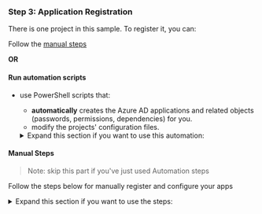 
### Step 3: Application Registration

There is one project in this sample. To register it, you can:

Follow the [manual steps](#Manual-steps)

**OR**

#### Run automation scripts

* use PowerShell scripts that:
  * **automatically** creates the Azure AD applications and related objects (passwords, permissions, dependencies) for you.
  * modify the projects' configuration files.

  <details>
   <summary>Expand this section if you want to use this automation:</summary>

    > **WARNING**: If you have never used **Azure AD Powershell** before, we recommend you go through the [App Creation Scripts guide](./AppCreationScripts/AppCreationScripts.md) once to ensure that your environment is prepared correctly for this step.
  
    1. On Windows, run PowerShell as **Administrator** and navigate to the root of the cloned directory
    1. In PowerShell run:

       ```PowerShell
       Set-ExecutionPolicy -ExecutionPolicy RemoteSigned -Scope Process -Force
       ```

    1. Run the script to create your Azure AD application and configure the code of the sample application accordingly.
    1. For interactive process - in PowerShell run:

       ```PowerShell
       cd .\AppCreationScripts\
       .\Configure.ps1 -TenantId "[Optional] - your tenant id" -Environment "[Optional] - Azure environment, defaults to 'Global'"
       ```

    1. In case the previous script fails with error about duplicate App Registration, you might want to run the next cleanup script prior to re-running Configure.ps1

       ```powershell
       cd .\AppCreationScripts\
       .\Cleanup.ps1
       ```

       > Other ways of running the scripts are described in [App Creation Scripts guide](./AppCreationScripts/AppCreationScripts.md)
       > The scripts also provide a guide to automated application registration, configuration and removal which can help in your CI/CD scenarios.

  </details>

#### Manual Steps

 > Note: skip this part if you've just used Automation steps

Follow the steps below for manually register and configure your apps

<details>
   <summary>Expand this section if you want to use the steps:</summary>

   1. Sign in to the [Azure portal](https://portal.azure.com).
   2. If your account is present in more than one Azure AD tenant, select your profile at the top right corner in the menu on top of the page, and then **switch directory** to change your portal session to the desired Azure AD tenant.

##### Register the client app (ClientApp-blazor-azuresql)

   1. Navigate to the [Azure portal](https://portal.azure.com) and select the **Azure AD** service.
   1. Select the **App Registrations** blade on the left, then select **New registration**.
   1. In the **Register an application page** that appears, enter your application's registration information:
      * In the **Name** section, enter a meaningful application name that will be displayed to users of the app, for example `ClientApp-blazor-azuresql`.
   1. Under **Supported account types**, select **Accounts in this organizational directory only**
   1. Click **Register** to create the application.
   1. In the app's registration screen, find and note the **Application (client) ID**. You use this value in your app's configuration file(s) later in your code.
   1. In the app's registration screen, select **Authentication** in the menu.
      * If you don't have a platform added, select **Add a platform** and select the **Web** option.
   1. In the **Redirect URI** section enter the following redirect URIs: 
      * `https://localhost:44348/`
      * `https://localhost:44348/signin-oidc`
   1. In the **Front-channel logout URL** section, set it to `https://localhost:44348/signout-oidc`.
   1. Select **Access tokens (used for implicit flows)** checkbox.
   1. Click **Save** to save your changes.
   1. In the app's registration screen, select the **Certificates & secrets** blade in the left to open the page where you can generate secrets and upload certificates.
   1. In the **Client secrets** section, select **New client secret**:
      * Optionally you can type a key description (for instance `app secret`),
      * Select recommended Expire duration.
      * The generated key value will be displayed when you select the **Add** button. Copy and save the generated value for use in later steps.
      * You'll need this key later in your code's configuration files. This key value will not be displayed again, and is not retrievable by any other means, so make sure to note it from the Azure portal before navigating to any other screen or blade.

##### Configure the client app (ClientApp-blazor-azuresql) to use your app registration

   Open the project in your IDE (like Visual Studio or Visual Studio Code) to configure the code.

   > In the steps below, "ClientID" is the same as "Application ID" or "AppId".

   1. Open the `Client\appsettings.json` file.
      1. Find the key `Domain` and replace the existing value with your Azure AD tenant name.
      2. Find the key `TenantId` and replace the existing value with your Azure AD tenant ID.
      3. Find the key `ClientId` and replace the existing value with the application ID (clientId) of `ClientApp-blazor-azuresql` app copied from the Azure portal.
      4. Find the key `ClientSecret` and replace the existing value with the key you saved during the creation of `ClientApp-blazor-azuresql` copied from the Azure portal.

  **For more information, visit** [Register Application AAD](https://docs.microsoft.com/en-us/azure/active-directory/develop/quickstart-register-app)

  </details>
